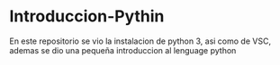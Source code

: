 # Introduccion-Pythin
En este repositorio se vio la instalacion de python 3, asi como de VSC, ademas se dio una pequeña introduccion al lenguage python
